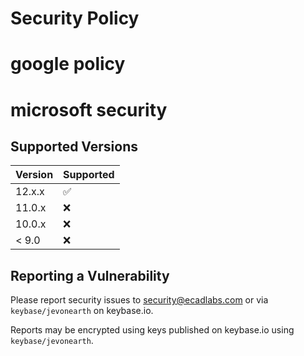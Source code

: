 # Security Policy
# google policy 
# microsoft security

## Supported Versions

| Version | Supported          |
| ------- | ------------------ |
| 12.x.x  | :white_check_mark: |
| 11.0.x  | :x:                |
| 10.0.x  | :x:                |
| < 9.0   | :x:                |

## Reporting a Vulnerability

Please report security issues to security@ecadlabs.com or via `keybase/jevonearth` on keybase.io.

Reports may be encrypted using keys published on keybase.io using `keybase/jevonearth`.

